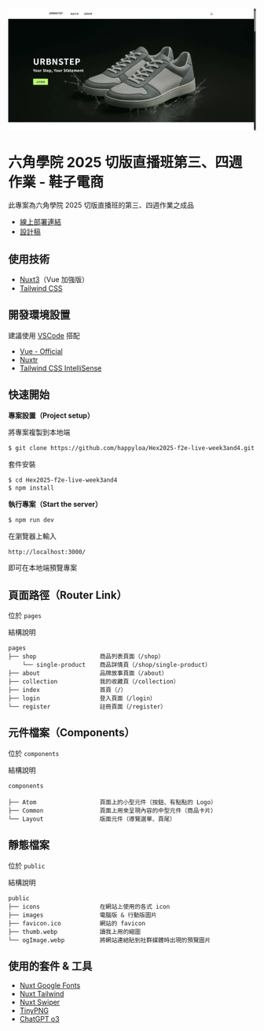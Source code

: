![](https://raw.githubusercontent.com/happyloa/Hex2025-f2e-live-week3and4/refs/heads/main/public/thumb.webp)

# 六角學院 2025 切版直播班第三、四週作業 - 鞋子電商

此專案為六角學院 2025 切版直播班的第三、四週作業之成品

- [線上部署連結](https://hex2025-f2e-live-week3and4.vercel.app/)
- [設計稿](https://www.figma.com/design/CYjKvZQo3db8xYCp6DCkKj/%E5%85%AD%E8%A7%92%EF%BD%9C%E9%9E%8B%E5%AD%90%E9%9B%BB%E5%95%86-W3%E3%80%81W4-%EF%BC%88student-ver.%EF%BC%89)

## 使用技術

- [Nuxt3](https://nuxt.com/)（Vue 加強版）
- [Tailwind CSS](https://tailwindcss.com/)

## 開發環境設置

建議使用 [VSCode](https://code.visualstudio.com/) 搭配

- [Vue - Official](https://marketplace.visualstudio.com/items?itemName=Vue.volar)
- [Nuxtr](https://marketplace.visualstudio.com/items?itemName=Nuxtr.nuxtr-vscode)
- [Tailwind CSS IntelliSense](https://marketplace.visualstudio.com/items?itemName=bradlc.vscode-tailwindcss)

## 快速開始

**專案設置（Project setup）**

將專案複製到本地端

```sh
$ git clone https://github.com/happyloa/Hex2025-f2e-live-week3and4.git
```

套件安裝

```sh
$ cd Hex2025-f2e-live-week3and4
$ npm install
```

**執行專案（Start the server）**

```sh
$ npm run dev
```

在瀏覽器上輸入

```
http://localhost:3000/
```

即可在本地端預覽專案

## 頁面路徑（Router Link）

位於 `pages`

結構說明

```
pages
├── shop                  商品列表頁面（/shop）
    └── single-product    商品詳情頁（/shop/single-product）
├── about                 品牌故事頁面（/about）
├── collection            我的收藏頁（/collection）
├── index                 首頁（/）
├── login                 登入頁面（/login）
└── register              註冊頁面（/register）
```

## 元件檔案（Components）

位於 `components`

結構說明

```
components

├── Atom                  頁面上的小型元件（按鈕、有點點的 Logo）
├── Common                頁面上用來呈現內容的中型元件（商品卡片）
└── Layout                版面元件（導覽選單、頁尾）
```

## 靜態檔案

位於 `public`

結構說明

```
public
├── icons                 在網站上使用的各式 icon
├── images                電腦版 & 行動版圖片
├── favicon.ico           網站的 favicon
├── thumb.webp            讀我上用的縮圖
└── ogImage.webp          將網站連結貼到社群媒體時出現的預覽圖片
```

## 使用的套件 & 工具

- [Nuxt Google Fonts](https://google-fonts.nuxtjs.org/)
- [Nuxt Tailwind](https://tailwindcss.nuxtjs.org/)
- [Nuxt Swiper](https://nuxt.com/modules/swiper)
- [TinyPNG](https://tinypng.com/)
- [ChatGPT o3](https://openai.com/)
